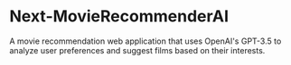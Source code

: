 # Next-MovieRecommenderAI
A movie recommendation web application that uses OpenAI's GPT-3.5 to analyze user preferences and suggest films based on their interests.
